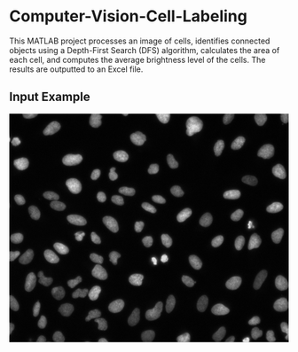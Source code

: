# Computer-Vision-Cell-Labeling


This MATLAB project processes an image of cells, identifies connected objects using a Depth-First Search (DFS) algorithm, calculates the area of each cell, and computes the average brightness level of the cells. The results are outputted to an Excel file.


## Input Example
![Input Cells](Cells.png)
